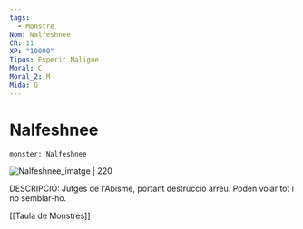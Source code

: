 ```yaml
---
tags:
  - Monstre
Nom: Nalfeshnee
CR: 11
XP: "10000"
Tipus: Esperit Maligne
Moral: C
Moral_2: M
Mida: G
---
```

# Nalfeshnee

```statblock
monster: Nalfeshnee
```

![Nalfeshnee_imatge | 220](https://i.pinimg.com/564x/98/77/ba/9877ba90824669b7137f6da6a9f907f3.jpg)

DESCRIPCIÓ: 
Jutges de l'Abisme, portant destrucció arreu. Poden volar tot i no semblar-ho.

[[Taula de Monstres]]